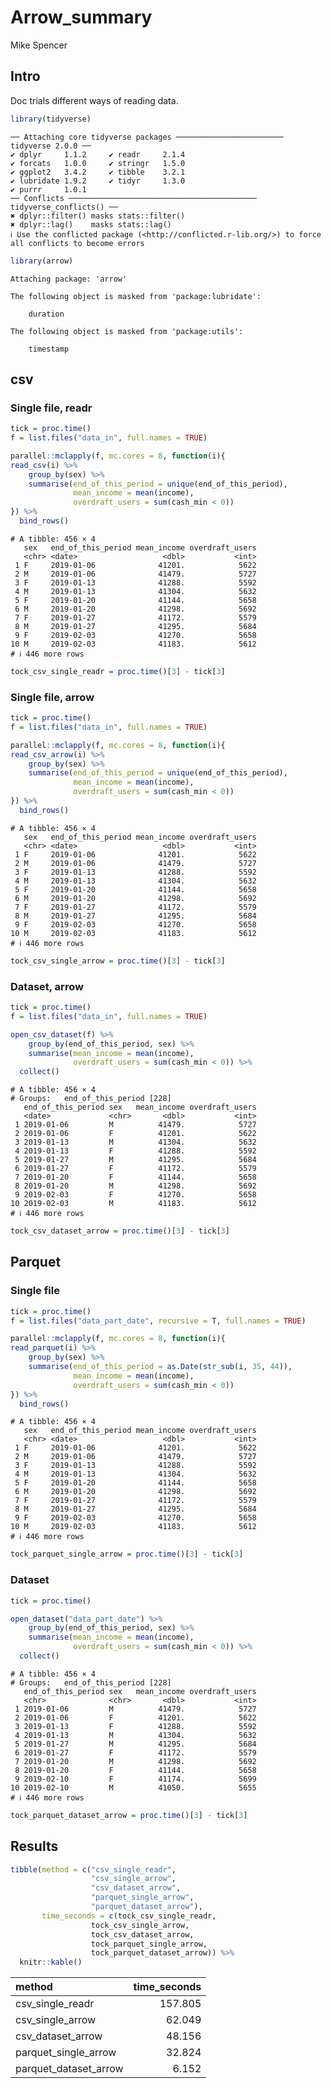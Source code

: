 # Arrow_summary
Mike Spencer

## Intro

Doc trials different ways of reading data.

``` r
library(tidyverse)
```

    ── Attaching core tidyverse packages ──────────────────────── tidyverse 2.0.0 ──
    ✔ dplyr     1.1.2     ✔ readr     2.1.4
    ✔ forcats   1.0.0     ✔ stringr   1.5.0
    ✔ ggplot2   3.4.2     ✔ tibble    3.2.1
    ✔ lubridate 1.9.2     ✔ tidyr     1.3.0
    ✔ purrr     1.0.1     
    ── Conflicts ────────────────────────────────────────── tidyverse_conflicts() ──
    ✖ dplyr::filter() masks stats::filter()
    ✖ dplyr::lag()    masks stats::lag()
    ℹ Use the conflicted package (<http://conflicted.r-lib.org/>) to force all conflicts to become errors

``` r
library(arrow)
```


    Attaching package: 'arrow'

    The following object is masked from 'package:lubridate':

        duration

    The following object is masked from 'package:utils':

        timestamp

## csv

### Single file, readr

``` r
tick = proc.time()
f = list.files("data_in", full.names = TRUE)

parallel::mclapply(f, mc.cores = 8, function(i){
read_csv(i) %>% 
    group_by(sex) %>% 
    summarise(end_of_this_period = unique(end_of_this_period),
              mean_income = mean(income),
              overdraft_users = sum(cash_min < 0))
}) %>% 
  bind_rows()
```

    # A tibble: 456 × 4
       sex   end_of_this_period mean_income overdraft_users
       <chr> <date>                   <dbl>           <int>
     1 F     2019-01-06              41201.            5622
     2 M     2019-01-06              41479.            5727
     3 F     2019-01-13              41288.            5592
     4 M     2019-01-13              41304.            5632
     5 F     2019-01-20              41144.            5658
     6 M     2019-01-20              41298.            5692
     7 F     2019-01-27              41172.            5579
     8 M     2019-01-27              41295.            5684
     9 F     2019-02-03              41270.            5658
    10 M     2019-02-03              41183.            5612
    # ℹ 446 more rows

``` r
tock_csv_single_readr = proc.time()[3] - tick[3]
```

### Single file, arrow

``` r
tick = proc.time()
f = list.files("data_in", full.names = TRUE)

parallel::mclapply(f, mc.cores = 8, function(i){
read_csv_arrow(i) %>% 
    group_by(sex) %>% 
    summarise(end_of_this_period = unique(end_of_this_period),
              mean_income = mean(income),
              overdraft_users = sum(cash_min < 0))
}) %>% 
  bind_rows()
```

    # A tibble: 456 × 4
       sex   end_of_this_period mean_income overdraft_users
       <chr> <date>                   <dbl>           <int>
     1 F     2019-01-06              41201.            5622
     2 M     2019-01-06              41479.            5727
     3 F     2019-01-13              41288.            5592
     4 M     2019-01-13              41304.            5632
     5 F     2019-01-20              41144.            5658
     6 M     2019-01-20              41298.            5692
     7 F     2019-01-27              41172.            5579
     8 M     2019-01-27              41295.            5684
     9 F     2019-02-03              41270.            5658
    10 M     2019-02-03              41183.            5612
    # ℹ 446 more rows

``` r
tock_csv_single_arrow = proc.time()[3] - tick[3]
```

### Dataset, arrow

``` r
tick = proc.time()
f = list.files("data_in", full.names = TRUE)

open_csv_dataset(f) %>% 
    group_by(end_of_this_period, sex) %>% 
    summarise(mean_income = mean(income),
              overdraft_users = sum(cash_min < 0)) %>% 
  collect()
```

    # A tibble: 456 × 4
    # Groups:   end_of_this_period [228]
       end_of_this_period sex   mean_income overdraft_users
       <date>             <chr>       <dbl>           <int>
     1 2019-01-06         M          41479.            5727
     2 2019-01-06         F          41201.            5622
     3 2019-01-13         M          41304.            5632
     4 2019-01-13         F          41288.            5592
     5 2019-01-27         M          41295.            5684
     6 2019-01-27         F          41172.            5579
     7 2019-01-20         F          41144.            5658
     8 2019-01-20         M          41298.            5692
     9 2019-02-03         F          41270.            5658
    10 2019-02-03         M          41183.            5612
    # ℹ 446 more rows

``` r
tock_csv_dataset_arrow = proc.time()[3] - tick[3]
```

## Parquet

### Single file

``` r
tick = proc.time()
f = list.files("data_part_date", recursive = T, full.names = TRUE)

parallel::mclapply(f, mc.cores = 8, function(i){
read_parquet(i) %>% 
    group_by(sex) %>% 
    summarise(end_of_this_period = as.Date(str_sub(i, 35, 44)),
              mean_income = mean(income),
              overdraft_users = sum(cash_min < 0))
}) %>% 
  bind_rows()
```

    # A tibble: 456 × 4
       sex   end_of_this_period mean_income overdraft_users
       <chr> <date>                   <dbl>           <int>
     1 F     2019-01-06              41201.            5622
     2 M     2019-01-06              41479.            5727
     3 F     2019-01-13              41288.            5592
     4 M     2019-01-13              41304.            5632
     5 F     2019-01-20              41144.            5658
     6 M     2019-01-20              41298.            5692
     7 F     2019-01-27              41172.            5579
     8 M     2019-01-27              41295.            5684
     9 F     2019-02-03              41270.            5658
    10 M     2019-02-03              41183.            5612
    # ℹ 446 more rows

``` r
tock_parquet_single_arrow = proc.time()[3] - tick[3]
```

### Dataset

``` r
tick = proc.time()

open_dataset("data_part_date") %>% 
    group_by(end_of_this_period, sex) %>% 
    summarise(mean_income = mean(income),
              overdraft_users = sum(cash_min < 0)) %>% 
  collect()
```

    # A tibble: 456 × 4
    # Groups:   end_of_this_period [228]
       end_of_this_period sex   mean_income overdraft_users
       <chr>              <chr>       <dbl>           <int>
     1 2019-01-06         M          41479.            5727
     2 2019-01-06         F          41201.            5622
     3 2019-01-13         F          41288.            5592
     4 2019-01-13         M          41304.            5632
     5 2019-01-27         M          41295.            5684
     6 2019-01-27         F          41172.            5579
     7 2019-01-20         M          41298.            5692
     8 2019-01-20         F          41144.            5658
     9 2019-02-10         F          41174.            5699
    10 2019-02-10         M          41050.            5655
    # ℹ 446 more rows

``` r
tock_parquet_dataset_arrow = proc.time()[3] - tick[3]
```

## Results

``` r
tibble(method = c("csv_single_readr",
                  "csv_single_arrow",
                  "csv_dataset_arrow",
                  "parquet_single_arrow",
                  "parquet_dataset_arrow"),
       time_seconds = c(tock_csv_single_readr,
                  tock_csv_single_arrow,
                  tock_csv_dataset_arrow,
                  tock_parquet_single_arrow,
                  tock_parquet_dataset_arrow)) %>% 
  knitr::kable()
```

| method                | time_seconds |
|:----------------------|-------------:|
| csv_single_readr      |      157.805 |
| csv_single_arrow      |       62.049 |
| csv_dataset_arrow     |       48.156 |
| parquet_single_arrow  |       32.824 |
| parquet_dataset_arrow |        6.152 |
